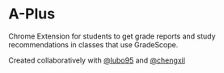 # A-Plus
Chrome Extension for students to get grade reports and study recommendations in classes that use GradeScope.

Created collaboratively with [@lubo95](https://github.com/lubo95) and [@chengxil](https://github.com/chengxil)
